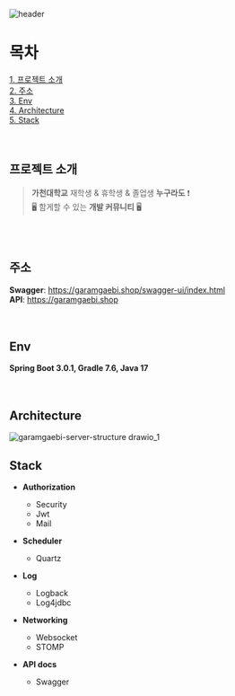 ![header](https://capsule-render.vercel.app/api?type=waving&color=auto&height=200&section=header&text=가람개비&fontSize=90)
<br/>

# 목차
[1. 프로젝트 소개](#프로젝트-소개)  
[2. 주소](#주소)  
[3. Env](#Env)  
[4. Architecture](#Architecture)  
[5. Stack](#Stack)
<br/>
<br/>
<br/>

## 프로젝트 소개
> __가천대학교__ 재학생 & 휴학생 & 졸업생 __누구라도__ ❗️  
> 🖥️ 함게할 수 있는 __개발 커뮤니티__ 🖥️
<br/>
<br/>

## 주소
__Swagger__: https://garamgaebi.shop/swagger-ui/index.html  
__API__: https://garamgaebi.shop
<br/>
<br/>
<br/>

## Env
__Spring Boot 3.0.1, Gradle 7.6, Java 17__
<br/>
<br/>
<br/>

## Architecture
![garamgaebi-server-structure drawio_1](https://user-images.githubusercontent.com/88525701/220366796-3ba0c57c-49db-43d6-a957-a3447acf8078.png)

## Stack

- __Authorization__
  - Security
  - Jwt
  - Mail
  

- __Scheduler__
  - Quartz
  

- __Log__
  - Logback
  - Log4jdbc
  

- __Networking__
  - Websocket
  - STOMP
  

- __API docs__
  - Swagger
